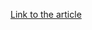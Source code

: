 [Link to the article](https://www.trendmicro.com/content/dam/trendmicro/global/en/research/24/f/water-sigbin-xmrig/ioc-examining-water-sigbin-Infection-routine-leading-to-an-xmrig-cryptominer.txt)
